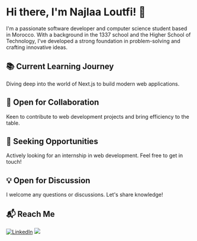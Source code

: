 # Hi there, I'm Najlaa Loutfi! 👋

I'm a passionate software developer and computer science student based in Morocco. With a background in the 1337 school and the Higher School of Technology, I've developed a strong foundation in problem-solving and crafting innovative ideas.

## 📚 Current Learning Journey

Diving deep into the world of Next.js to build modern web applications.

## 🤝 Open for Collaboration

Keen to contribute to web development projects and bring efficiency to the table.

## 🎯 Seeking Opportunities

Actively looking for an internship in web development. Feel free to get in touch!

## 💡 Open for Discussion

I welcome any questions or discussions. Let's share knowledge!

## 📬 Reach Me

<p>
  <a href="https://www.linkedin.com/in/sleepynajlio/"><img src="https://img.shields.io/badge/LinkedIn-0A66C2?style=for-the-badge&logo=linkedin&logoColor=black" alt="LinkedIn" /></a>
  <a href="mailto:contact@najlio.info"><img src="https://img.shields.io/badge/Gmail-D14836?style=for-the-badge&logo=gmail&logoColor=black" /> </a>
</p>

